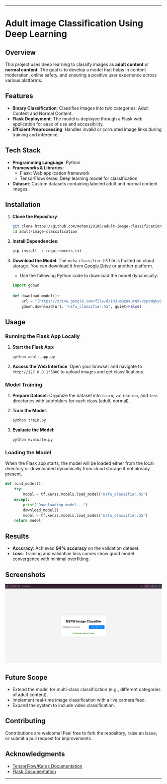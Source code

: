 
---

# Adult image Classification Using Deep Learning

## Overview
This project uses deep learning to classify images as **adult content** or **normal content**. The goal is to develop a model that helps in content moderation, 
online safety, and ensuring a positive user experience across various platforms.

## Features
- **Binary Classification**: Classifies images into two categories: Adult Content and Normal Content.
- **Flask Deployment**: The model is deployed through a Flask web application for ease of use and accessibility.
- **Efficient Preprocessing**: Handles invalid or corrupted image links during training and inference.

## Tech Stack
- **Programming Language**: Python
- **Frameworks & Libraries**:
  - Flask: Web application framework
  - TensorFlow/Keras: Deep learning model for classification
- **Dataset**: Custom datasets containing labeled adult and normal content images.

## Installation

1. **Clone the Repository**:
   ```bash
   git clone https://github.com/mohan120105/adult-image-classification.git
   cd adult-image-classification
   ```

2. **Install Dependencies**:
   ```bash
   pip install -r requirements.txt
   ```

3. **Download the Model**:
   The `nsfw_classifier.h5` file is hosted on cloud storage. You can download it from [Google Drive]((https://drive.google.com/file/d/1n3-mQzW4urQW-xypoNgky6bjy33NXeTp/view?usp=sharing)) or another platform. 
   
   - Use the following Python code to download the model dynamically:
   ```python
   import gdown

   def download_model():
       url = "(https://drive.google.com/file/d/1n3-mQzW4urQW-xypoNgky6bjy33NXeTp/view?usp=sharing)"
       gdown.download(url, "nsfw_classifier.h5", quiet=False)
   ```


## Usage

### Running the Flask App Locally
1. **Start the Flask App**:
   ```bash
   python adult_app.py
   ```

2. **Access the Web Interface**:
   Open your browser and navigate to `http://127.0.0.1:5000` to upload images and get classifications.

### Model Training
1. **Prepare Dataset**:
   Organize the dataset into `train`, `validation`, and `test` directories with subfolders for each class (adult, normal).

2. **Train the Model**:
   ```bash
   python train.py
   ```

3. **Evaluate the Model**:
   ```bash
   python evaluate.py
   ```

### Loading the Model
When the Flask app starts, the model will be loaded either from the local directory or downloaded dynamically from cloud storage if not already present.

```python
def load_model():
    try:
        model = tf.keras.models.load_model("nsfw_classifier.h5")
    except:
        print("Downloading model...")
        download_model()
        model = tf.keras.models.load_model("nsfw_classifier.h5")
    return model
```

## Results
- **Accuracy**: Achieved **94% accuracy** on the validation dataset.
- **Loss**: Training and validation loss curves show good model convergence with minimal overfitting.

## Screenshots
![](assets/result.png)


## Future Scope
- Extend the model for multi-class classification (e.g., different categories of adult content).
- Implement real-time image classification with a live camera feed.
- Expand the system to include video classification.

## Contributing
Contributions are welcome! Feel free to fork the repository, raise an issue, or submit a pull request for improvements.

## Acknowledgments
- [TensorFlow/Keras Documentation](https://www.tensorflow.org/)
- [Flask Documentation](https://flask.palletsprojects.com/)

---
